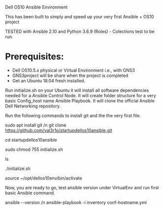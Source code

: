 Dell OS10 Ansible Environment

This has been built to simply and speed up your very first Ansible + OS10 project

TESTED with Ansible 2.10 and Python 3.6.9 (Roles) - Colections test to be run.

# Prerequisites: 
- Dell OS10.5.x physical or Virtual Environment i.e., with GNS3
- GNS3project will be share when the project is completed
- Get an Ubuntu 18.04 fresh installed.

Run 
initialize.sh 
on your Ubuntu it will install all software dependencies needed for a Ansible Control Node.
It will create folder structure for a very basic Config_host name Ansible Playbook. 
It will clone the official Ansible Dell Networking repository.

Run the following commands to install git and the the very first file.

sudo apt install git /n
git clone https://github.com/val3r1o/startupdellos10ansible.git

cd startupdellos10ansible

sudo chmod 755 initialize.sh

ls

./initialize.sh

source ~/opt/dellos10env/bin/activate

Now, you are ready to go, test ansible version under VirtualEnv and run first basic Ansible command.

ansible --version /n
ansible-playbook -i inventory conf-hostname.yml
